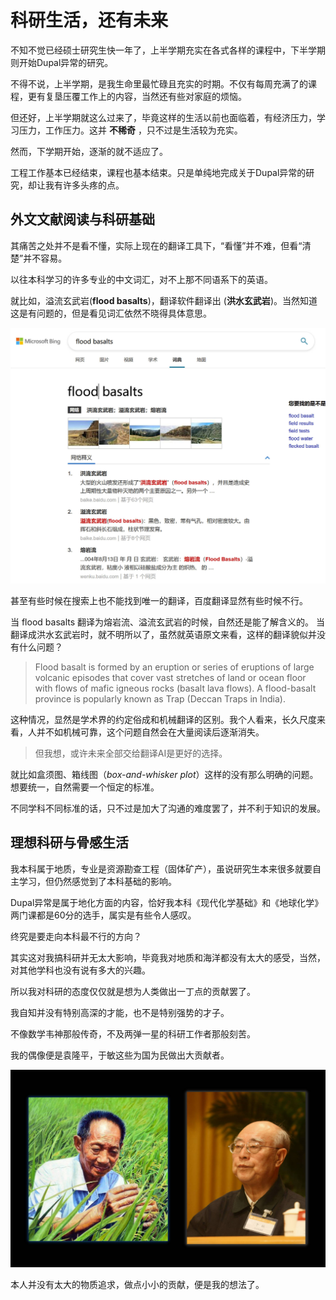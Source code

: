 # 科研生活，还有未来

不知不觉已经硕士研究生快一年了，上半学期充实在各式各样的课程中，下半学期则开始Dupal异常的研究。

不得不说，上半学期，是我生命里最忙碌且充实的时期。不仅有每周充满了的课程，更有复垦压覆工作上的内容，当然还有些对家庭的烦恼。

但还好，上半学期就这么过来了，毕竟这样的生活以前也面临着，有经济压力，学习压力，工作压力。这并 **不稀奇** ，只不过是生活较为充实。

然而，下学期开始，逐渐的就不适应了。

工程工作基本已经结束，课程也基本结束。只是单纯地完成关于Dupal异常的研究，却让我有许多头疼的点。

## 外文文献阅读与科研基础

其痛苦之处并不是看不懂，实际上现在的翻译工具下，“看懂”并不难，但看“清楚”并不容易。

以往本科学习的许多专业的中文词汇，对不上那不同语系下的英语。

就比如，溢流玄武岩(**flood basalts**)，翻译软件翻译出 (**洪水玄武岩**)。当然知道这是有问题的，但是看见词汇依然不晓得具体意思。

![溢流玄武岩](../img/pg1-1.jpg "溢流玄武岩（flood basalts） 洪水玄武岩？ ")

甚至有些时候在搜索上也不能找到唯一的翻译，百度翻译显然有些时候不行。

当 flood basalts 翻译为熔岩流、溢流玄武岩的时候，自然还是能了解含义的。
当翻译成洪水玄武岩时，就不明所以了，虽然就英语原文来看，这样的翻译貌似并没有什么问题？

> Flood basalt is formed by an eruption or series of eruptions of large volcanic episodes that cover vast stretches of land or ocean floor with flows of mafic igneous rocks (basalt lava flows). A flood-basalt province is popularly known as Trap (Deccan Traps in India).

这种情况，显然是学术界的约定俗成和机械翻译的区别。我个人看来，长久尺度来看，人并不如机械可靠，这个问题自然会在大量阅读后逐渐消失。

> 但我想，或许未来全部交给翻译AI是更好的选择。

就比如盒须图、箱线图（*box-and-whisker plot*）这样的没有那么明确的问题。想要统一，自然需要一个恒定的标准。

不同学科不同标准的话，只不过是加大了沟通的难度罢了，并不利于知识的发展。

## 理想科研与骨感生活

我本科属于地质，专业是资源勘查工程（固体矿产），虽说研究生本来很多就要自主学习，但仍然感觉到了本科基础的影响。

Dupal异常是属于地化方面的内容，恰好我本科《现代化学基础》和《地球化学》两门课都是60分的选手，属实是有些令人感叹。

终究是要走向本科最不行的方向？

其实这对我搞科研并无太大影响，毕竟我对地质和海洋都没有太大的感受，当然，对其他学科也没有说有多大的兴趣。

所以我对科研的态度仅仅就是想为人类做出一丁点的贡献罢了。

我自知并没有特别高深的才能，也不是特别强势的才子。

不像数学韦神那般传奇，不及两弹一星的科研工作者那般刻苦。

我的偶像便是袁隆平，于敏这些为国为民做出大贡献者。

![袁隆平，于敏](../img/pg1-2.jpg "袁隆平，于敏图像")

本人并没有太大的物质追求，做点小小的贡献，便是我的想法了。
